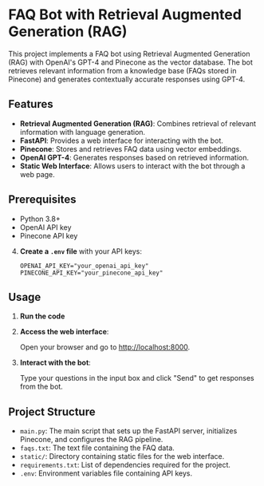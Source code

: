 # FAQ Bot with Retrieval Augmented Generation (RAG)

This project implements a FAQ bot using Retrieval Augmented Generation (RAG) with OpenAI's GPT-4 and Pinecone as the vector database. The bot retrieves relevant information from a knowledge base (FAQs stored in Pinecone) and generates contextually accurate responses using GPT-4.

## Features

- **Retrieval Augmented Generation (RAG)**: Combines retrieval of relevant information with language generation.
- **FastAPI**: Provides a web interface for interacting with the bot.
- **Pinecone**: Stores and retrieves FAQ data using vector embeddings.
- **OpenAI GPT-4**: Generates responses based on retrieved information.
- **Static Web Interface**: Allows users to interact with the bot through a web page.

## Prerequisites

- Python 3.8+
- OpenAI API key
- Pinecone API key

4. **Create a `.env` file** with your API keys:

    ```plaintext
    OPENAI_API_KEY="your_openai_api_key"
    PINECONE_API_KEY="your_pinecone_api_key"
    ```

## Usage

1. **Run the code**

2. **Access the web interface**:

    Open your browser and go to [http://localhost:8000](http://localhost:8000).

3. **Interact with the bot**:

    Type your questions in the input box and click "Send" to get responses from the bot.

## Project Structure

- `main.py`: The main script that sets up the FastAPI server, initializes Pinecone, and configures the RAG pipeline.
- `faqs.txt`: The text file containing the FAQ data.
- `static/`: Directory containing static files for the web interface.
- `requirements.txt`: List of dependencies required for the project.
- `.env`: Environment variables file containing API keys.